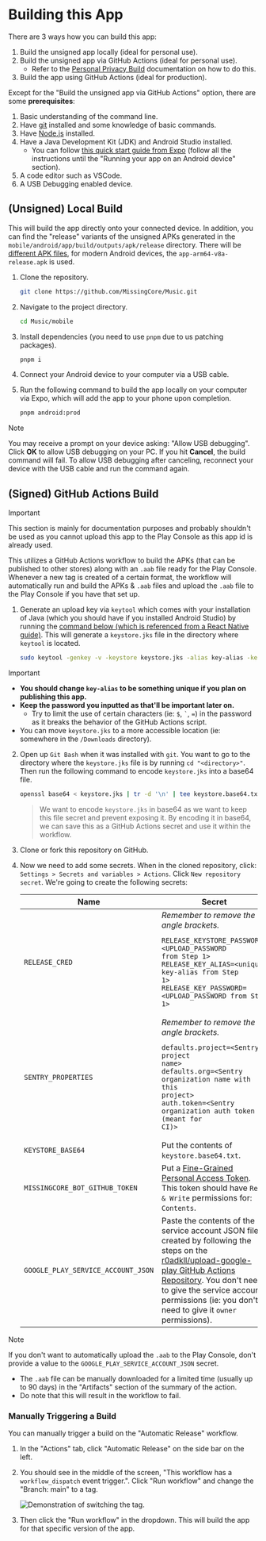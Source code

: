 # Building this App

There are 3 ways how you can build this app:

1. Build the unsigned app locally (ideal for personal use).
2. Build the unsigned app via GitHub Actions (ideal for personal use).
   - Refer to the [Personal Privacy Build](./personal-privacy-build.md) documentation on how to do this.
3. Build the app using GitHub Actions (ideal for production).

Except for the "Build the unsigned app via GitHub Actions" option, there are some **prerequisites**:

1. Basic understanding of the command line.
2. Have [git](https://git-scm.com/) installed and some knowledge of basic commands.
3. Have [Node.js](https://nodejs.org/en/download/prebuilt-installer) installed.
4. Have a Java Development Kit (JDK) and Android Studio installed.
   - You can follow [this quick start guide from Expo](https://docs.expo.dev/get-started/set-up-your-environment/?mode=development-build&buildEnv=local) (follow all the instructions until the "Running your app on an Android device" section).
5. A code editor such as VSCode.
6. A USB Debugging enabled device.

## (Unsigned) Local Build

This will build the app directly onto your connected device. In addition, you can find the "release" variants of the unsigned APKs generated in the `mobile/android/app/build/outputs/apk/release` directory. There will be [different APK files](https://developer.android.com/ndk/guides/abis.html#sa), for modern Android devices, the `app-arm64-v8a-release.apk` is used.

1. Clone the repository.

   ```sh
   git clone https://github.com/MissingCore/Music.git
   ```

2. Navigate to the project directory.

   ```sh
   cd Music/mobile
   ```

3. Install dependencies (you need to use `pnpm` due to us patching packages).

   ```sh
   pnpm i
   ```

4. Connect your Android device to your computer via a USB cable.

5. Run the following command to build the app locally on your computer via Expo, which will add the app to your phone upon completion.

   ```sh
   pnpm android:prod
   ```

> [!NOTE]  
> You may receive a prompt on your device asking: "Allow USB debugging". Click **OK** to allow USB debugging on your PC. If you hit **Cancel**, the build command will fail. To allow USB debugging after canceling, reconnect your device with the USB cable and run the command again.

## (Signed) GitHub Actions Build

> [!IMPORTANT]  
> This section is mainly for documentation purposes and probably shouldn't be used as you cannot upload this app to the Play Console as this app id is already used.

This utilizes a GitHub Actions workflow to build the APKs (that can be published to other stores) along with an `.aab` file ready for the Play Console. Whenever a new tag is created of a certain format, the workflow will automatically run and build the APKs & `.aab` files and upload the `.aab` file to the Play Console if you have that set up.

1. Generate an upload key via `keytool` which comes with your installation of Java (which you should have if you installed Android Studio) by running the [command below (which is referenced from a React Native guide)](https://reactnative.dev/docs/signed-apk-android#generating-an-upload-key). This will generate a `keystore.jks` file in the directory where `keytool` is located.

   ```sh
   sudo keytool -genkey -v -keystore keystore.jks -alias key-alias -keyalg RSA -keysize 2048 -validity 10000
   ```

> [!IMPORTANT]
>
> - **You should change `key-alias` to be something unique if you plan on publishing this app.**
> - **Keep the password you inputted as that'll be important later on.**
>   - Try to limit the use of certain characters (ie: `$`, `` ` ``, `=`) in the password as it breaks the behavior of the GitHub Actions script.
> - You can move `keystore.jks` to a more accessible location (ie: somewhere in the `/Downloads` directory).

2. Open up `Git Bash` when it was installed with `git`. You want to go to the directory where the `keystore.jks` file is by running `cd "<directory>"`. Then run the following command to encode `keystore.jks` into a base64 file.

   ```sh
   openssl base64 < keystore.jks | tr -d '\n' | tee keystore.base64.txt
   ```

   > We want to encode `keystore.jks` in base64 as we want to keep this file secret and prevent exposing it. By encoding it in base64, we can save this as a GitHub Actions secret and use it within the workflow.

3. Clone or fork this repository on GitHub.

4. Now we need to add some secrets. When in the cloned repository, click: `Settings > Secrets and variables > Actions`. Click `New repository secret`. We're going to create the following secrets:

   | Name                               | Secret                                                                                                                                                                                                                                                                                                                                                    |
   | ---------------------------------- | --------------------------------------------------------------------------------------------------------------------------------------------------------------------------------------------------------------------------------------------------------------------------------------------------------------------------------------------------------- |
   | `RELEASE_CRED`                     | _Remember to remove the angle brackets._<br/><pre><code>RELEASE_KEYSTORE_PASSWORD=<UPLOAD_PASSWORD from Step 1>&#13;RELEASE_KEY_ALIAS=<unique key-alias from Step 1>&#13;RELEASE_KEY_PASSWORD=<UPLOAD_PASSWORD from Step 1>&#13;</code></pre>                                                                                                             |
   | `SENTRY_PROPERTIES`                | _Remember to remove the angle brackets._<br/><pre><code>defaults.project=<Sentry project name\>&#13;defaults.org=<Sentry organization name with this project\>&#13;auth.token=<Sentry organization auth token (meant for CI)>&#13;</code></pre>                                                                                                         |
   | `KEYSTORE_BASE64`                  | Put the contents of `keystore.base64.txt`.                                                                                                                                                                                                                                                                                                                |
   | `MISSINGCORE_BOT_GITHUB_TOKEN`     | Put a [Fine-Grained Personal Access Token](https://docs.github.com/en/authentication/keeping-your-account-and-data-secure/managing-your-personal-access-tokens#creating-a-fine-grained-personal-access-token). This token should have `Read & Write` permissions for: `Contents`.                                                                         |
   | `GOOGLE_PLAY_SERVICE_ACCOUNT_JSON` | Paste the contents of the service account JSON file created by following the steps on the [r0adkll/upload-google-play GitHub Actions Repository](https://github.com/r0adkll/upload-google-play?tab=readme-ov-file#configure-service-account). You don't need to give the service account permissions (ie: you don't need to give it `owner` permissions). |

> [!NOTE]  
> If you don't want to automatically upload the `.aab` to the Play Console, don't provide a value to the `GOOGLE_PLAY_SERVICE_ACCOUNT_JSON` secret.
>
> - The `.aab` file can be manually downloaded for a limited time (usually up to 90 days) in the "Artifacts" section of the summary of the action.
> - Do note that this will result in the workflow to fail.

### Manually Triggering a Build

You can manually trigger a build on the "Automatic Release" workflow.

1. In the "Actions" tab, click "Automatic Release" on the side bar on the left.

2. You should see in the middle of the screen, "This workflow has a `workflow_dispatch` event trigger.". Click "Run workflow" and change the "Branch: main" to a tag.

   <img src="./assets/building-this-app/workflow_build_app_from_tag.png" alt="Demonstration of switching the tag." />

3. Then click the "Run workflow" in the dropdown. This will build the app for that specific version of the app.
